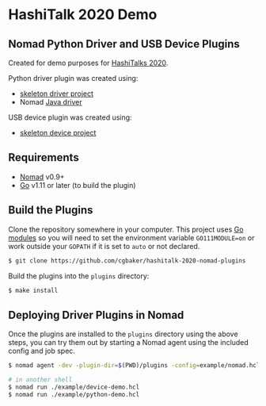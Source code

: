 HashiTalk 2020 Demo
==========

Nomad Python Driver and USB Device Plugins
-------------------

Created for demo purposes for [HashiTalks 2020](https://events.hashicorp.com/hashitalks2020).

Python driver plugin was created using:
* [skeleton driver project](https://github.com/hashicorp/nomad-skeleton-driver-plugin) 
* Nomad [Java driver](https://nomadproject.io/docs/drivers/java/)

USB device plugin was created using:
* [skeleton device project](https://github.com/hashicorp/nomad-skeleton-device-plugin) 

Requirements
-------------------

- [Nomad](https://www.nomadproject.io/downloads.html) v0.9+
- [Go](https://golang.org/doc/install) v1.11 or later (to build the plugin)

Build the Plugins
-------------------

Clone the repository somewhere in your computer. This project uses
[Go modules](https://blog.golang.org/using-go-modules) so you will need to set
the environment variable `GO111MODULE=on` or work outside your `GOPATH` if it
is set to `auto` or not declared.

```sh
$ git clone https://github.com/cgbaker/hashitalk-2020-nomad-plugins
```

Build the plugins into the `plugins` directory:
```sh
$ make install
```

## Deploying Driver Plugins in Nomad

Once the plugins are installed to the `plugins` directory using the above steps, 
you can try them out by starting a Nomad agent using the included config and job spec.

```sh
$ nomad agent -dev -plugin-dir=$(PWD)/plugins -config=example/nomad.hcl

# in another shell
$ nomad run ./example/device-demo.hcl
$ nomad run ./example/python-demo.hcl
```

